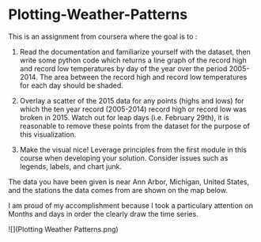 # Plotting-Weather-Patterns

This is an assignment from coursera where the goal is to :

1. Read the documentation and familiarize yourself with the dataset, then write some python code which returns a line graph of 
the record high and record low temperatures by day of the year over the period 
2005-2014. The area between the record high and record low temperatures for each day should be shaded.

2. Overlay a scatter of the 2015 data for any points (highs and lows) for which the ten year record (2005-2014) record high or record low was broken in 2015.
Watch out for leap days (i.e. February 29th), it is reasonable to remove these points from the dataset for 
the purpose of this visualization.

2. Make the visual nice! Leverage principles from the first module in this course when developing your solution. 
Consider issues such as legends, labels, and chart junk.

The data you have been given is near Ann Arbor, Michigan, United States, and the stations the data comes 
from are shown on the map below.

I am proud of my accomplishment because I took a particulary attention on Months and days in order the clearly draw the time series.

![](Plotting Weather Patterns.png)
